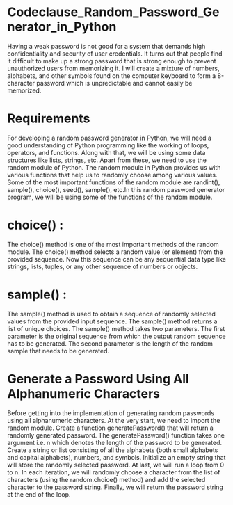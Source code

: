 # Codeclause_Random_Password_Generator_in_Python
Having a weak password is not good for a system that demands high confidentiality and security of user credentials. It turns out that people find it difficult to make up a strong password that is strong enough to prevent unauthorized users from memorizing it. I will create a mixture of numbers, alphabets, and other symbols found on the computer keyboard to form a 8-character password which is unpredictable and cannot easily be memorized.
# Requirements
For developing a random password generator in Python, we will need a good understanding of Python programming like the working of loops, operators, and functions. Along with that, we will be using some data structures like lists, strings, etc. Apart from these, we need to use the random module of Python. The random module in Python provides us with various functions that help us to randomly choose among various values. Some of the most important functions of the random module are randint(), sample(), choice(), seed(), sample(), etc.In this random password generator program, we will be using some of the functions of the random module. 
# choice() :
The choice() method is one of the most important methods of the random module. The choice() method selects a random value (or element) from the provided sequence. Now this sequence can be any sequential data type like strings, lists, tuples, or any other sequence of numbers or objects.
# sample() :
The sample() method is used to obtain a sequence of randomly selected values from the provided input sequence. The sample() method returns a list of unique choices. The sample() method takes two parameters. The first parameter is the original sequence from which the output random sequence has to be generated. The second parameter is the length of the random sample that needs to be generated.
# Generate a Password Using All Alphanumeric Characters
Before getting into the implementation of generating random passwords using all alphanumeric characters.
At the very start, we need to import the random module.
Create a function generatePassword() that will return a randomly generated password. The generatePassword() function takes one argument i.e. n which denotes the length of the password to be generated.
Create a string or list consisting of all the alphabets (both small alphabets and capital alphabets), numbers, and symbols.
Initialize an empty string that will store the randomly selected password.
At last, we will run a loop from 0 to n. In each iteration, we will randomly choose a character from the list of characters (using the random.choice() method) and add the selected character to the password string. Finally, we will return the password string at the end of the loop.
